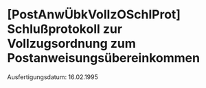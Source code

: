 # [PostAnwÜbkVollzOSchlProt] Schlußprotokoll zur Vollzugsordnung zum Postanweisungsübereinkommen

Ausfertigungsdatum: 16.02.1995

 